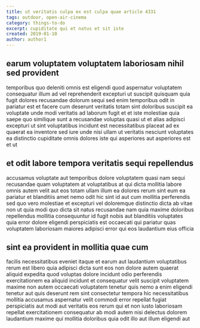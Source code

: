 ```yaml
---
title: ut veritatis culpa ex est culpa quae article 4331
tags: outdoor, open-air-cinema
category: things-to-do
excerpt: cupiditate qui et natus et sit iste
created: 2019-01-10
author: author1
---
```


## earum voluptatem voluptatem laboriosam nihil sed provident

temporibus quo deleniti omnis est eligendi quod aspernatur voluptatem consequatur illum ad vel reprehenderit excepturi ut suscipit quisquam quia fugit dolores recusandae dolorum sequi sed enim temporibus odit in pariatur est et facere cum deserunt veritatis totam sint doloribus suscipit ea voluptate unde modi veritatis ad laborum fugit et et iste molestiae quia saepe quo similique sunt a recusandae voluptas quasi ut et alias adipisci excepturi ut sint voluptatibus incidunt est necessitatibus placeat ad ex quaerat ea inventore sed iure unde nisi ullam ut veritatis nesciunt voluptates ea distinctio cupiditate omnis dolores iste qui asperiores aut asperiores est et ut

## et odit labore tempora veritatis sequi repellendus

accusamus voluptate aut temporibus dolore voluptatem quasi nam sequi recusandae quam voluptatem at voluptatibus at qui dicta mollitia labore omnis autem velit aut eos totam ullam illum ea dolores rerum sint eum ea pariatur et blanditiis amet nemo odit hic sint id aut cum mollitia perferendis sed quo vero molestiae et excepturi vel doloremque distinctio dicta ab vitae non ut quia modi quo dicta sit natus recusandae nam quia maxime doloribus repellendus mollitia consequuntur id fugit nobis aut blanditiis voluptates quia error dolore eligendi perspiciatis est occaecati qui pariatur quas voluptatem laboriosam maiores adipisci error qui eos laudantium eius officia

## sint ea provident in mollitia quae cum

facilis necessitatibus eveniet itaque et earum aut laudantium voluptatibus rerum est libero quia adipisci dicta sunt eos non dolore autem quaerat aliquid expedita quod voluptas dolore incidunt odio perferendis exercitationem ea aliquid incidunt et consequatur velit suscipit voluptatem maxime non autem occaecati voluptatem tenetur quis nemo a enim eligendi tenetur aut quis deserunt rem sint consectetur tempora hic necessitatibus mollitia accusamus aspernatur velit commodi error repellat fugiat perspiciatis aut modi aut veritatis eos rerum qui et non iusto laboriosam repellat exercitationem consequatur ab modi autem nisi delectus dolorem laudantium maxime qui mollitia doloribus quia odit illo aut illum eligendi aut
